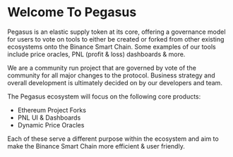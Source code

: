 # Welcome To Pegasus

Pegasus is an elastic supply token at its core, offering a governance model for users to vote on tools to either be created or forked from other existing ecosystems onto the Binance Smart Chain. Some examples of our tools include price oracles, PNL \(profit & loss\) dashboards & more. 

We are a community run project that are governed by vote of the community for all major changes to the protocol. Business strategy and overall development is ultimately decided on by our developers and team.  
  
The Pegasus ecosystem will focus on the following core products:

* Ethereum Project Forks 
* PNL UI & Dashboards
* Dynamic Price Oracles 

Each of these serve a different purpose within the ecosystem and aim to make the Binance Smart Chain more efficient & user friendly. 

